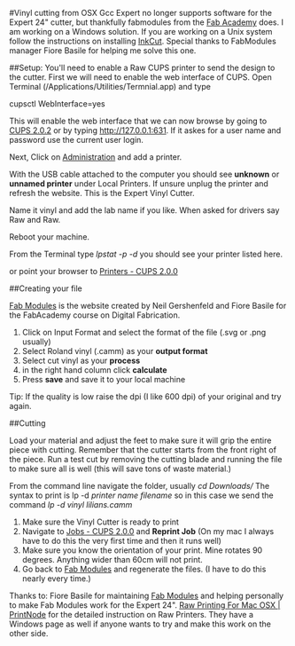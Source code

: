 #Vinyl cutting from OSX
Gcc Expert no longer supports software for the Expert 24" cutter, but thankfully fabmodules from the [Fab Academy](http://www.fabacademy.org/) does.  I am working on a Windows solution.  If you are working on a Unix system follow the instructions on installing [InkCut](http://inkcut.sourceforge.net/). Special thanks to FabModules manager Fiore Basile for helping me solve this one.  

##Setup:
You'll need to enable a Raw CUPS printer to send the design to the cutter.  First we will need to enable the web interface of CUPS.  Open Terminal (/Applications/Utilities/Termnial.app) and type

cupsctl WebInterface=yes

This will enable the web interface that we can now browse by going to [CUPS 2.0.2](http://127.0.0.1:631) or by typing http://127.0.0.1:631.   If it askes for a user name and password use the current user login.

Next, Click on [Administration](http://127.0.0.1:631/admin) and add a printer.  

With the USB cable attached to the computer you should see **unknown**  or **unnamed printer** under Local Printers.  If unsure unplug the printer and refresh the website.   This is the Expert Vinyl Cutter.

Name it vinyl and add the lab name if you like.
When asked for drivers say Raw and Raw.

Reboot your machine.  

From the Terminal type 
  *lpstat -p -d*
you should see your printer listed here. 

or point your browser to [Printers - CUPS 2.0.0](http://localhost:631/printers/)

##Creating your file

[Fab Modules](http://fabmodules.org/) is the website created by Neil Gershenfeld and Fiore Basile for the FabAcademy course on Digital Fabrication.  

1. Click on Input Format and select the format of the file (.svg or .png usually)
2. Select Roland vinyl (.camm) as your **output format**
3.  Select cut vinyl as your **process**
4. in the right hand column click **calculate**
5. Press **save** and save it to your local machine

Tip: If the quality is low raise the dpi (I like 600 dpi) of your original and try again.

##Cutting

Load your material and adjust the feet to make sure it will grip the entire piece with cutting.  Remember that the cutter starts from the front right of the piece.
Run a test cut by removing the cutting blade and running the file to make sure all is well (this will save tons of waste material.)

From the command line navigate the folder, usually *cd Downloads/*
The syntax to print is 
  lp -d *printer name* *filename*
so in this case we send the command 
  *lp -d vinyl lilians.camm*



1. Make sure the Vinyl Cutter is ready to print 
2. Navigate to [Jobs - CUPS 2.0.0](http://localhost:631/jobs?which_jobs=all) and **Reprint Job** (On my mac I always have to do this the very first time and then it runs well)
3. Make sure you know the orientation of your print. Mine rotates 90 degrees.  Anything wider than 60cm will not print. 
4. Go back to [Fab Modules](http://fabmodules.org/) and regenerate the files. (I have to do this nearly every time.)

Thanks to:
Fiore Basile for maintaining [Fab Modules](http://fabmodules.org/) and helping personally to make Fab Modules work for the Expert 24".
[Raw Printing For Mac OSX | PrintNode](https://www.printnode.com/docs/raw-printing-for-osx/) for the detailed instruction on Raw Printers.  They have a Windows page as well if anyone wants to try and make this work on the other side.  

